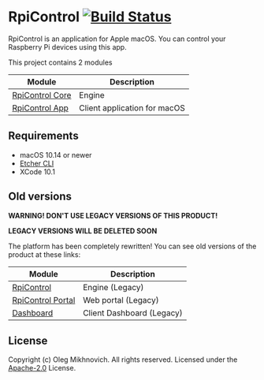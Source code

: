 # RpiControl [![Build Status](https://travis-ci.org/olegmikhnovich/RpiControl.svg?branch=master)](https://travis-ci.org/olegmikhnovich/RpiControl)

RpiControl is an application for Apple macOS.
You can control your Raspberry Pi devices using this app.

This project contains 2 modules

| Module        | Description     |
| ------------- |-----------------|
| [RpiControl Core](https://github.com/olegmikhnovich/RpiControlCore) | Engine |
| [RpiControl App](https://github.com/olegmikhnovich/RpiControl)      | Client application for macOS |

## Requirements
* macOS 10.14 or newer
* [Etcher CLI](https://www.balena.io/etcher/cli/)
* XCode 10.1

## Old versions
**WARNING! DON'T USE LEGACY VERSIONS OF THIS PRODUCT!**

**LEGACY VERSIONS WILL BE DELETED SOON**

The platform has been completely rewritten! You can see old versions of the product at these links:

| Module        | Description     |
| ------------- |-----------------|
| [RpiControl](https://github.com/olegmikhnovich/RpiControl_legacy) | Engine (Legacy)|
| [RpiControl Portal](https://github.com/olegmikhnovich/RpiControlPortal_legacy)      | Web portal (Legacy)|
| [Dashboard](https://github.com/olegmikhnovich/RpiControlDashboard_legacy) | Client Dashboard (Legacy)|

## License
Copyright (c) Oleg Mikhnovich. All rights reserved.
Licensed under the [Apache-2.0](LICENSE) License.